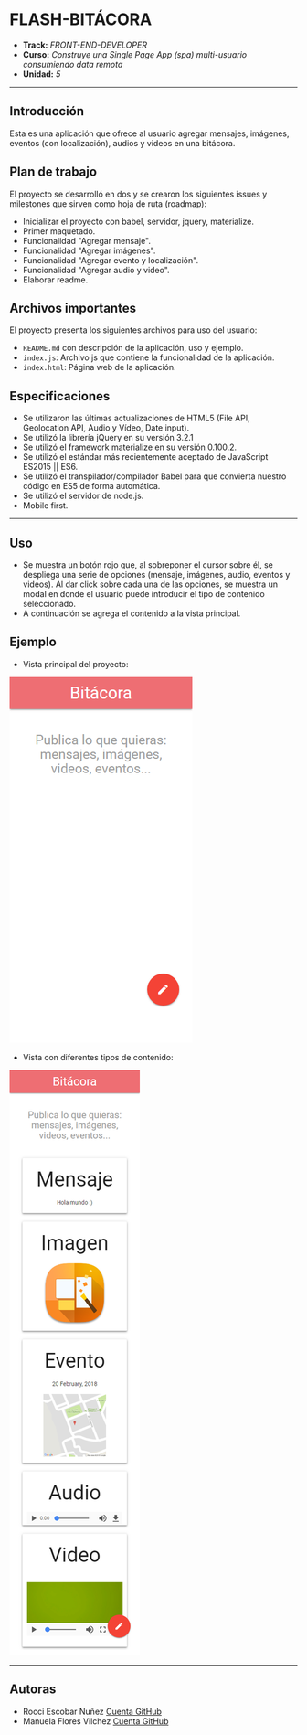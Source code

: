 # FLASH-BITÁCORA

* **Track:** _FRONT-END-DEVELOPER_
* **Curso:** _Construye una Single Page App (spa) multi-usuario consumiendo data remota_
* **Unidad:** _5_

***

## Introducción 

Esta es una aplicación que ofrece al usuario agregar mensajes, imágenes, eventos (con localización), audios y videos en una bitácora.

## Plan de trabajo

El proyecto se desarrolló en dos y se crearon los siguientes issues y milestones que sirven como hoja de ruta (roadmap):

* Inicializar el proyecto con babel, servidor, jquery, materialize. 
* Primer maquetado.
* Funcionalidad "Agregar mensaje".
* Funcionalidad "Agregar imágenes".
* Funcionalidad "Agregar evento y localización".
* Funcionalidad "Agregar audio y video".
* Elaborar readme.

## Archivos importantes

El proyecto presenta los siguientes archivos para uso del usuario:

* `README.md` con descripción de la aplicación, uso y ejemplo.
* `index.js`: Archivo js que contiene la funcionalidad de la aplicación.
* `index.html`: Página web de la aplicación.

## Especificaciones

* Se utilizaron las últimas actualizaciones de HTML5 (File API, Geolocation API, Audio y Vídeo, Date input).
* Se utilizó la librería jQuery en su versión 3.2.1 
* Se utilizó el framework materialize en su versión 0.100.2.
* Se utilizó el estándar más recientemente aceptado de JavaScript ES2015 || ES6.
* Se utilizó el transpilador/compilador Babel para que convierta nuestro código en ES5 de forma automática.
* Se utilizó el servidor de node.js.
* Mobile first.

***

## Uso
* Se muestra un botón rojo que, al sobreponer el cursor sobre él, se despliega una serie de opciones (mensaje, imágenes, audio, eventos y videos). Al dar click sobre cada una de las opciones, se muestra un modal en donde el usuario puede introducir el tipo de contenido seleccionado.
* A continuación se agrega el contenido a la vista principal.

## Ejemplo

* Vista principal del proyecto:

![Con titulo](public/assets/docs/principal.png "titulo")

* Vista con diferentes tipos de contenido:

![Con titulo](public/assets/docs/mobile.png "titulo")

***

## Autoras

* Rocci Escobar Nuñez [Cuenta GitHub](https://github.com/Rocciescobar "Repositorio")
* Manuela Flores Vilchez [Cuenta GitHub ](https://github.com/ManuelaFlores "Repositorio")
